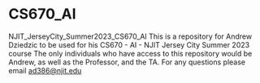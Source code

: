 # CS670_AI
NJIT_JerseyCity_Summer2023_CS670_AI
This is a repository for Andrew Dziedzic to be used for his CS670 - AI - NJIT Jersey City Summer 2023 course
The only individuals who have access to this repository would be Andrew, as well as the Professor, and the TA.
For any questions please email ad386@njit.edu
